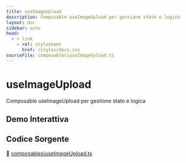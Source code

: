 ```yaml
---
title: useImageUpload
description: Composable useImageUpload per gestione stato e logica
layout: doc
sidebar: auto
head:
  - - link
    - rel: stylesheet
      href: /styles/docs.css
sourceFile: composables\useImageUpload.ts
---
```


# useImageUpload

Composable useImageUpload per gestione stato e logica

## Demo Interattiva

<ClientOnly>
<ExampleContainer component="useImageUpload" />
</ClientOnly>

## Codice Sorgente

📁 [composables\useImageUpload.ts](https://github.com/alicemandelli/portfolio/blob/main/src/composables\useImageUpload.ts)

